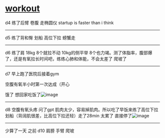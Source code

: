 # [workout](https://github.com/zerone0x/tmpbackup/issues/109)

d4 练了后臂 卷腹 走椭圆仪 startup is faster than i think

---

d5 练了背和臀 划船 高位下拉 螃蟹走 

---

d6 练了肩 18kg 8个就拉不动 10kg的侧平举 8个也力竭。测了体脂率，腹部爆了，还是有氧拉长时间吧，练练心肺和体能，不会太差了 爬坡了

---

d7 早上跑了医院后接着gym

空腹有氧半小时第一次达成（开心 

饿了 想回家吃饭了![image](https://github.com/zerone0x/tmpbackup/assets/39543393/b23f8b04-3b34-4d55-bb62-6c2094bb121b)

---

d8 空腹有氧头疼 问了gpt 肌肉太少，容易掉肌肉。所以吃了早饭来练了高位下拉 划船（背阔肌很差，比高位下拉还轻）走了28min 太累了 直接停了![image](https://github.com/zerone0x/tmpbackup/assets/39543393/797dc0e5-b162-49b2-9dc0-008964cf3078)

---

少算了一天 之前 d10 肩膀 手臂 爬坡